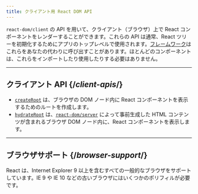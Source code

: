 ```yaml
---
title: クライアント用 React DOM API
---
```


<Intro>

`react-dom/client` の API を用いて、クライアント（ブラウザ）上で React コンポーネントをレンダーすることができます。これらの API は通常、React ツリーを初期化するためにアプリのトップレベルで使用されます。[フレームワーク](/learn/start-a-new-react-project#full-stack-frameworks)はこれらをあなたの代わりに呼び出すことがあります。ほとんどのコンポーネントは、これらをインポートしたり使用したりする必要はありません。

</Intro>

---

## クライアント API {/*client-apis*/}

* [`createRoot`](/reference/react-dom/client/createRoot) は、ブラウザの DOM ノード内に React コンポーネントを表示するためのルートを作成します。
* [`hydrateRoot`](/reference/react-dom/client/hydrateRoot) は、[`react-dom/server`](/reference/react-dom/server) によって事前生成した HTML コンテンツが含まれるブラウザ DOM ノード内に、React コンポーネントを表示します。

---

## ブラウザサポート {/*browser-support*/}

React は、Internet Explorer 9 以上を含むすべての一般的なブラウザをサポートしています。IE 9 や IE 10 などの古いブラウザにはいくつかのポリフィルが必要です。